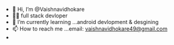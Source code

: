 - 👋 Hi, I’m @Vaishnavidhokare
- 👨‍💻 full stack devloper
- 🌱 I’m currently learning ...android devlopment & desgining
- 📫 How to reach me ...email: vaishnavidhokare49@gmail.com
- 
<!---
Vaishnavidhokare/Vaishnavidhokare is a ✨ special ✨ repository because its `README.md` (this file) appears on your GitHub profile.
You can click the Preview link to take a look at your changes.
--->
